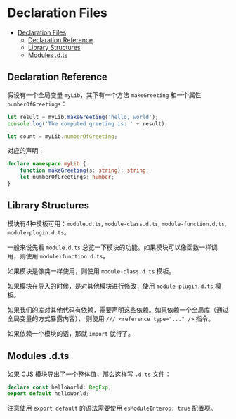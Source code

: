 # Declaration Files

<!-- TOC -->

- [Declaration Files](#declaration-files)
    - [Declaration Reference](#declaration-reference)
    - [Library Structures](#library-structures)
    - [Modules .d.ts](#modules-dts)

<!-- /TOC -->

## Declaration Reference

假设有一个全局变量 `myLib`，其下有一个方法 `makeGreeting` 和一个属性 `numberOfGreetings`：   

```ts
let result = myLib.makeGreeting('hello, world');
console.log('The computed greeting is: ' + result);

let count = myLib.numberOfGreeting;
```    

对应的声明：    

```ts
declare namespace myLib {
    function makeGreeting(s: string): string;
    let numberOfGreetings: number;
}
```     

## Library Structures

模块有4种模板可用：`module.d.ts`, `module-class.d.ts`, `module-function.d.ts`, `module-plugin.d.ts`。    

一般来说先看 `module.d.ts` 总览一下模块的功能。如果模块可以像函数一样调用，则使用 `module-function.d.ts`。    

如果模块是像类一样使用，则使用 `module-class.d.ts` 模板。    

如果模块在导入的时候，是对其他模块进行修改，使用 `module-plugin.d.ts` 模板。   

如果我们的库对其他代码有依赖，需要声明这些依赖。如果依赖一个全局库（通过全局变量的方式暴露内容），
则使用 `/// <reference type="..." />` 指令。     

如果依赖一个模块的话，那就 `import` 就行了。    

## Modules .d.ts

如果 CJS 模块导出了一个整体值，那么这样写 `.d.ts` 文件：   

```ts
declare const helloWorld: RegExp;
export default helloWorld;
```     

注意使用 `export default` 的语法需要使用 `esModuleInterop: true` 配置项。   

